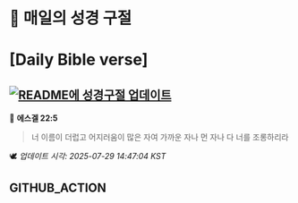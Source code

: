 # 🙏 매일의 성경 구절
# [Daily Bible verse]
## [![README에 성경구절 업데이트](https://github.com/DONGSUKA/first_test/actions/workflows/update-readme-bible.yml/badge.svg)](https://github.com/DONGSUKA/first_test/actions/workflows/update-readme-bible.yml)
<!-- START_BIBLE_VERSE -->
📖 **에스겔 22:5**
> 너 이름이 더럽고 어지러움이 많은 자여 가까운 자나 먼 자나 다 너를 조롱하리라

🕊️ _업데이트 시각: 2025-07-29 14:47:04 KST_
  <!-- END_BIBLE_VERSE -->
## GITHUB_ACTION
